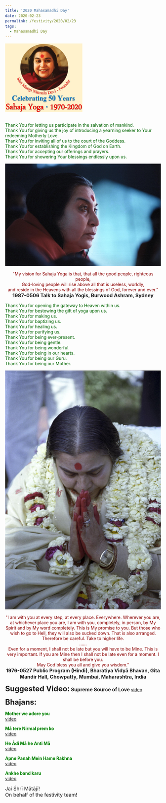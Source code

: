```yaml
---
title: '2020 Mahasamadhi Day'
date: 2020-02-23
permalink: /festivity/2020/02/23
tags:
  - Mahasamadhi Day
---
```


<div style="text-align: left"><img src="/images/image00.png" width="250" /></div><br>

<p>
<font color="DarkGreen">Thank You for letting us participate in the salvation of mankind.<br>
Thank You for giving us the joy of introducing a yearning seeker to Your redeeming Motherly Love.<br>
Thank You for inviting all of us to the court of the Goddess.<br>
Thank You for establishing the Kingdom of God on Earth.<br>
Thank You for accepting our offerings and prayers.<br>
Thank You for showering Your blessings endlessly upon us.</font>
</p>

<div style="text-align: center"><img src="/images/image326.png" /></div>

<p style="text-align:center;">
<font color="DarkRed">"My vision for Sahaja Yoga is that, that all the good people, righteous people,<br>
God-loving people will rise above all that is useless, worldly,<br>
and reside in the Heavens with all the blessings of God, forever and ever."</font><br>
<font size="+0"><b>1987-0506 Talk to Sahaja Yogis, Burwood Ashram, Sydney</b></font>
</p>

<p>
<font color="DarkGreen">Thank You for opening the gateway to Heaven within us.<br>
Thank You for bestowing the gift of yoga upon us.<br>
Thank You for making us.<br>
Thank You for baptizing us.<br>
Thank You for healing us.<br>
Thank You for purifying us.<br>
Thank You for being ever-present.<br>
Thank You for being gentle.<br>
Thank You for being wonderful.<br>
Thank You for being in our hearts.<br>
Thank You for being our Guru.<br>
Thank You for being our Mother.</font>
</p>

<div style="text-align: center"><img src="/images/image327.png" /></div>

<p style="text-align:center;">
<font color="DarkRed">"I am with you at every step, at every place. Everywhere. Wherever you are, at whichever place you are, I am with you, completely, in person, by My Spirit and by My word completely. This is My promise to you. But those who wish to go to Hell, they will also be sucked down. That is also arranged. Therefore be careful. Take to higher life.<br>
......<br>
Even for a moment, I shall not be late but you will have to be Mine. This is very important. If you are Mine then I shall not be late even for a moment. I shall be before you.<br>
May God bless you all and give you wisdom."</font><br>
<font size="+0"><b>1976-0527 Public Program (Hindi), Bharatiya Vidyā Bhavan, Gita Mandir Hall, Chowpatty, Mumbai, Maharashtra, India</b></font>
</p>

<font size="+2"><b>Suggested Video:</b></font> 
<font size="+0"><b>Supreme Source of Love</b></font>
<a href="https://vimeo.com/60342739"> video</a><br>

<font size="+2"><b>Bhajans:</b></font>

<p>
<font color="green"><b>Mother we adore you</b></font><br>
<a href="https://www.youtube.com/watch?v=LsWaC7NktHA&list=PLuAVZW42aaCnQ3JW90xymBbcyS-gt6SE1&index=10">video</a>
</p>

<p>
<font color="green"><b>Mā tere Nirmal prem ko</b></font><br>
<a href="https://www.youtube.com/watch?v=YLLoomUwrOQ">video</a>
</p>
 
<p>
<font color="green"><b>He Ādi Mā he Anti Mā</b></font><br>
<a href="https://www.youtube.com/watch?v=7xjFWTP_110">video</a> 
</p>

<p>
<font color="green"><b>Apne Panah Mein Hame Rakhna</b></font><br>
<a href="https://www.youtube.com/watch?v=1zzMwHijwI0">video</a> 
</p>

<p>
<font color="green"><b>Ankhe band karu</b></font><br>
<a href="https://www.youtube.com/watch?v=HluLtgi5ZfA">video</a> 
</p>

<p>
<font size="+0">Jai Śhrī Mātājī!<br>
On behalf of the festivity team!</font>
</p>
